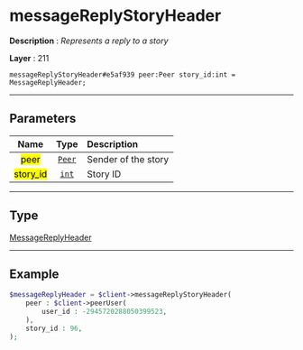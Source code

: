 # messageReplyStoryHeader

**Description** : *Represents a reply to a story*

**Layer** : 211

```tl
messageReplyStoryHeader#e5af939 peer:Peer story_id:int = MessageReplyHeader;
```

---

## Parameters

| Name | Type | Description |
| :---: | :---: | :--- |
| <mark>peer</mark> | [`Peer`](type/Peer) | Sender of the story |
| <mark>story_id</mark> | [`int`](type/int) | Story ID |

---

## Type

[MessageReplyHeader](type/MessageReplyHeader)

---

## Example

```php
$messageReplyHeader = $client->messageReplyStoryHeader(
	peer : $client->peerUser(
		user_id : -2945720288050399523,
	),
	story_id : 96,
);
```